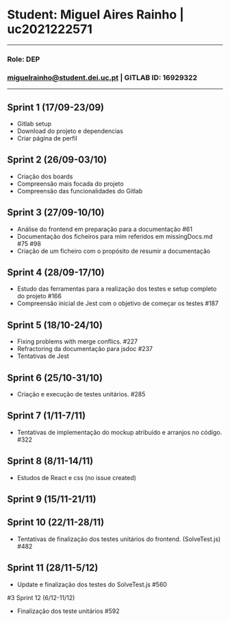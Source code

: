 # Student: Miguel Aires Rainho | uc2021222571

---

### Role: DEP
### miguelrainho@student.dei.uc.pt | GITLAB ID: 16929322

---

## Sprint 1 (17/09-23/09)

- Gitlab setup
- Download do projeto e dependencias
- Criar página de perfil


 ## Sprint 2 (26/09-03/10)

 - Criação dos boards
 - Compreensão mais focada do projeto
 - Compreensão das funcionalidades do Gitlab

 ## Sprint 3 (27/09-10/10)

 - Análise do frontend em preparação para a documentação #61
 - Documentação dos ficheiros para mim referidos em missingDocs.md #75 #98
 - Criação de um ficheiro com o propósito de resumir a documentação

 ## Sprint 4 (28/09-17/10)

 - Estudo das ferramentas para a realização dos testes e setup completo do projeto #166
 - Compreensão inicial de Jest com o objetivo de começar os testes #187

 ## Sprint 5 (18/10-24/10)

 - Fixing problems with merge conflics. #227
 - Refractoring da documentação para jsdoc #237
 - Tentativas de Jest

 ## Sprint 6 (25/10-31/10)

 - Criação e execução de testes unitários. #285

 ## Sprint 7 (1/11-7/11)

 - Tentativas de implementação do mockup atribuído e arranjos no código. #322

 ## Sprint 8 (8/11-14/11)

 - Estudos de React e css (no issue created)

 ## Sprint 9 (15/11-21/11)

 ## Sprint 10 (22/11-28/11)

- Tentativas de finalização dos testes unitários do frontend. (SolveTest.js) #482

 ## Sprint 11 (28/11-5/12)

- Update e finalização dos testes do SolveTest.js #560

 #3 Sprint 12 (6/12-11/12)

- Finalização dos teste unitários #592 

